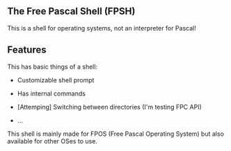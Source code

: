 ## The Free Pascal Shell (FPSH)

This is a shell for operating systems, not an interpreter for Pascal!

## Features

This has basic things of a shell:

* Customizable shell prompt

* Has internal commands

* [Attemping] Switching between directories (I'm testing FPC API)

* ...

This shell is mainly made for FPOS (Free Pascal Operating System) but also available for other OSes to use.